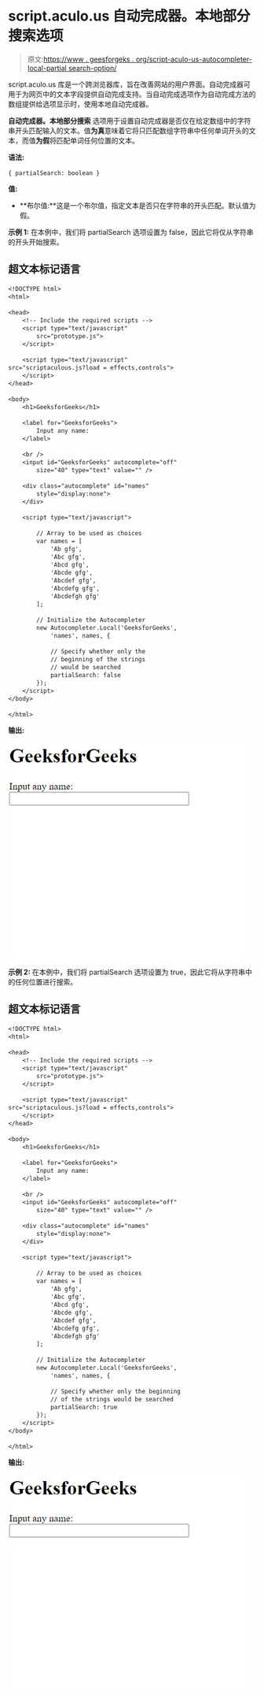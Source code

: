 # script.aculo.us 自动完成器。本地部分搜索选项

> 原文:[https://www . geesforgeks . org/script-aculo-us-autocompleter-local-partial search-option/](https://www.geeksforgeeks.org/script-aculo-us-autocompleter-local-partialsearch-option/)

script.aculo.us 库是一个跨浏览器库，旨在改善网站的用户界面。自动完成器可用于为网页中的文本字段提供自动完成支持。当自动完成选项作为自动完成方法的数组提供给选项显示时，使用本地自动完成器。

**自动完成器。本地部分搜索** 选项用于设置自动完成器是否仅在给定数组中的字符串开头匹配输入的文本。值**为真**意味着它将只匹配数组字符串中任何单词开头的文本，而值**为假**将匹配单词任何位置的文本。

**语法:**

```
{ partialSearch: boolean }

```

**值:**

*   **布尔值:**这是一个布尔值，指定文本是否只在字符串的开头匹配。默认值为假。

**示例 1:** 在本例中，我们将 partialSearch 选项设置为 false，因此它将仅从字符串的开头开始搜索。

## 超文本标记语言

```
<!DOCTYPE html>
<html>

<head>
    <!-- Include the required scripts -->
    <script type="text/javascript" 
        src="prototype.js">
    </script>

    <script type="text/javascript" 
src="scriptaculous.js?load = effects,controls">
    </script>
</head>

<body>
    <h1>GeeksforGeeks</h1>

    <label for="GeeksforGeeks">
        Input any name:
    </label>

    <br />
    <input id="GeeksforGeeks" autocomplete="off"
        size="40" type="text" value="" />

    <div class="autocomplete" id="names"
        style="display:none">
    </div>

    <script type="text/javascript">

        // Array to be used as choices
        var names = [
            'Ab gfg',
            'Abc gfg',
            'Abcd gfg',
            'Abcde gfg',
            'Abcdef gfg',
            'Abcdefg gfg',
            'Abcdefgh gfg'
        ];

        // Initialize the Autocompleter
        new Autocompleter.Local('GeeksforGeeks',
            'names', names, {

            // Specify whether only the 
            // beginning of the strings
            // would be searched
            partialSearch: false
        });
    </script>
</body>

</html>
```

**输出:**

![](img/db7f0446dc4fa28f0d632ba87ff1f3d2.png)

**示例 2:** 在本例中，我们将 partialSearch 选项设置为 true，因此它将从字符串中的任何位置进行搜索。

## 超文本标记语言

```
<!DOCTYPE html>
<html>

<head>
    <!-- Include the required scripts -->
    <script type="text/javascript" 
        src="prototype.js">
    </script>

    <script type="text/javascript" 
src="scriptaculous.js?load = effects,controls">
    </script>
</head>

<body>
    <h1>GeeksforGeeks</h1>

    <label for="GeeksforGeeks">
        Input any name:
    </label>

    <br />
    <input id="GeeksforGeeks" autocomplete="off"
        size="40" type="text" value="" />

    <div class="autocomplete" id="names"
        style="display:none">
    </div>

    <script type="text/javascript">

        // Array to be used as choices
        var names = [
            'Ab gfg',
            'Abc gfg',
            'Abcd gfg',
            'Abcde gfg',
            'Abcdef gfg',
            'Abcdefg gfg',
            'Abcdefgh gfg'
        ];

        // Initialize the Autocompleter
        new Autocompleter.Local('GeeksforGeeks',
            'names', names, {

            // Specify whether only the beginning
            // of the strings would be searched
            partialSearch: true
        });
    </script>
</body>

</html>
```

**输出:**

![](img/00f5bbde7f30fd0ca5a4cd1f4510dbc5.png)